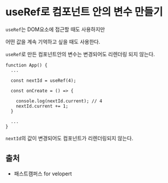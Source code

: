 # useRef로 컴포넌트 안의 변수 만들기

`useRef`는 DOM요소에 접근할 때도 사용하지만

어떤 값을 계속 기억하고 싶을 때도 사용한다.

`useRef`로 만든 컴포넌트안의 변수는 변경되어도 리렌더링 되지 않는다.

```
function App() {
  ...
  
  const nextId = useRef(4); 

  const onCreate = () => {

    console.log(nextId.current); // 4
    nextId.current += 1;
  }

  ...
}
```
`nextId`의 값이 변경되어도 컴포넌트가 리렌더링되지 않는다.

## 출처
* 패스트캠퍼스 for velopert
    